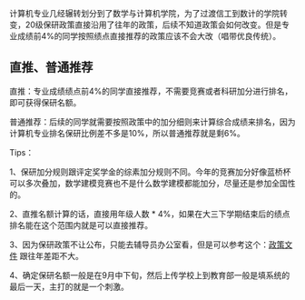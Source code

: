   计算机专业几经辗转划分到了数学与计算机学院，为了过渡信工到数计的学院转变，20级保研政策直接沿用了往年的政策，后续不知道政策会如何改变。但是专业成绩前4%的同学按照绩点直接推荐的政策应该不会大改（唱带优良传统）。

## 直推、普通推荐
直推：专业成绩绩点前4%的同学直接推荐，不需要竞赛或者科研加分进行排名，即可获得保研名额。

普通推荐：后续的同学就需要按照政策中的加分细则来计算综合成绩来排名，因为计算机专业排名保研比例差不多是10%，所以普通推荐就是剩6%。

Tips：

1、保研加分规则跟评定奖学金的综素加分规则不同。今年的竞赛加分好像蓝桥杯可以多次叠加，数学建模竞赛也不是什么数学建模都能加分，尽量还是参加全国性的。

2、直推名额计算的话，直接用年级人数 * 4%，如果在大三下学期结束后的绩点排名能在这个范围内就是可以直接推荐。

3、因为保研政策不让公布，只能去辅导员办公室看，但是可以参考这个：[政策文件](https://www.123pan.com/s/ryDAjv-y761H.html) 跟往年差距不大。

4、确定保研名额一般是在9月中下旬，然后上传学校上到教育部一般是填系统的最后一天，主打的就是一个刺激。
